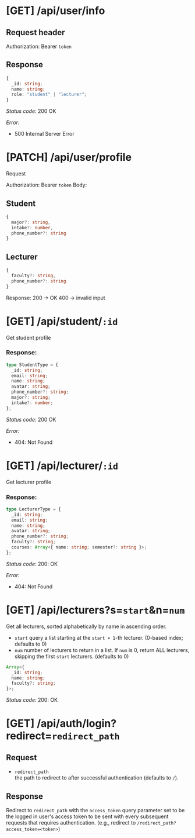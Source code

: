 # [GET] /api/user/info

## Request header

Authorization: Bearer `token`

## Response

```ts
{
  _id: string;
  name: string;
  role: "student" | "lecturer";
}
```

_Status code:_ 200 OK

_Error:_

- 500 Internal Server Error

# [PATCH] /api/user/profile

Request

Authorization: Bearer `token`
Body:

## Student

```ts
{
  major?: string,
  intake?: number,
  phone_number?: string
}
```

## Lecturer

```ts
{
  faculty?: string,
  phone_number?: string
}
```

Response:
200 -> OK
400 -> invalid input

# [GET] /api/student/`:id`

Get student profile

### Response:

```ts
type StudentType = {
  _id: string;
  email: string;
  name: string;
  avatar: string;
  phone_number?: string;
  major?: string;
  intake?: number;
};
```

_Status code:_ 200 OK

_Error:_

- 404: Not Found

# [GET] /api/lecturer/`:id`

Get lecturer profile

### Response:

```ts
type LecturerType = {
  _id: string;
  email: string;
  name: string;
  avatar: string;
  phone_number?: string;
  faculty?: string;
  courses: Array<{ name: string; semester?: string }>;
};
```

_Status code:_ 200: OK

_Error:_

- 404: Not Found

# [GET] /api/lecturers?s=`start`&n=`num`

Get all lecturers, sorted alphabetically by name in ascending order.

- `start`
  query a list starting at the `start + 1`-th lecturer. (0-based index; defaults
  to 0)
- `num`
  number of lecturers to return in a list. If `num` is 0, return ALL lecturers,
  skipping the first `start` lecturers. (defaults to 0)

```ts
Array<{
  _id: string;
  name: string;
  faculty?: string;
}>;
```

_Status code:_ 200: OK

# [GET] /api/auth/login?redirect=`redirect_path`

## Request

- `redirect_path`  
  the path to redirect to after successful authentication (defaults to `/`).

## Response

Redirect to `redirect_path` with the `access_token` query parameter set to be
the logged in user's access token to be sent with every subsequent requests that
requires authentication. (e.g., redirect to
`/redirect_path?access_token=<token>`)
